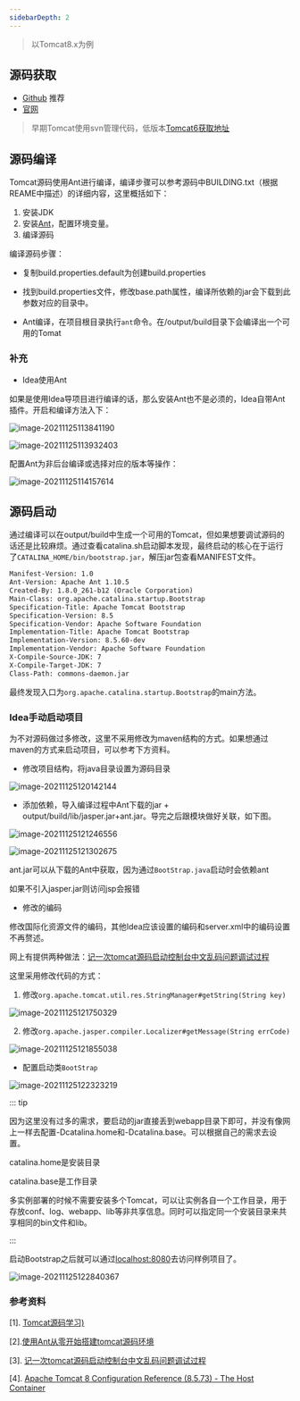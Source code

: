 ```yaml
---
sidebarDepth: 2
---
```

> 以Tomcat8.x为例

## 源码获取

- [Github](https://github.com/apache/tomcat.git) 推荐
- [官网](https://tomcat.apache.org/download-80.cgi)

> 早期Tomcat使用svn管理代码，低版本[Tomcat6获取地址](http://archive.apache.org/dist/tomcat/tomcat-6/v6.0.1/src/)

## 源码编译

Tomcat源码使用Ant进行编译，编译步骤可以参考源码中BUILDING.txt（根据REAME中描述）的详细内容，这里概括如下：

1. 安装JDK
2. 安装[Ant](https://ant.apache.org/bindownload.cgi)，配置环境变量。
3. 编译源码

编译源码步骤：

- 复制build.properties.default为创建build.properties

- 找到build.properties文件，修改base.path属性，编译所依赖的jar会下载到此参数对应的目录中。
- Ant编译，在项目根目录执行`ant`命令。在/output/build目录下会编译出一个可用的Tomat



### 补充

- Idea使用Ant

如果是使用Idea导项目进行编译的话，那么安装Ant也不是必须的，Idea自带Ant插件。开启和编译方法入下：

![image-20211125113841190](images/img.png)

![image-20211125113932403](images/img_1.png)

配置Ant为非后台编译或选择对应的版本等操作：

![image-20211125114157614](images/img_2.png)



## 源码启动

通过编译可以在output/build中生成一个可用的Tomcat，但如果想要调试源码的话还是比较麻烦。通过查看catalina.sh启动脚本发现，最终启动的核心在于运行了`CATALINA_HOME/bin/bootstrap.jar`，解压jar包查看MANIFEST文件。

``` txt {4}
Manifest-Version: 1.0
Ant-Version: Apache Ant 1.10.5
Created-By: 1.8.0_261-b12 (Oracle Corporation)
Main-Class: org.apache.catalina.startup.Bootstrap
Specification-Title: Apache Tomcat Bootstrap
Specification-Version: 8.5
Specification-Vendor: Apache Software Foundation
Implementation-Title: Apache Tomcat Bootstrap
Implementation-Version: 8.5.60-dev
Implementation-Vendor: Apache Software Foundation
X-Compile-Source-JDK: 7
X-Compile-Target-JDK: 7
Class-Path: commons-daemon.jar
```

最终发现入口为`org.apache.catalina.startup.Bootstrap`的main方法。



### Idea手动启动项目

为不对源码做过多修改，这里不采用修改为maven结构的方式。如果想通过maven的方式来启动项目，可以参考下方资料。

- 修改项目结构，将java目录设置为源码目录

![image-20211125120142144](images/img_3.png)
    
- 添加依赖，导入编译过程中Ant下载的jar + output/build/lib/jasper.jar+ant.jar。导完之后跟模块做好关联，如下图。

  

![image-20211125121246556](images/img_4.png)

![image-20211125121302675](images/img_5.png)

ant.jar可以从下载的Ant中获取，因为通过`BootStrap.java`启动时会依赖ant

如果不引入jasper.jar则访问jsp会报错

- 修改的编码

修改国际化资源文件的编码，其他Idea应该设置的编码和server.xml中的编码设置不再赘述。

网上有提供两种做法：[记一次tomcat源码启动控制台中文乱码问题调试过程](https://blog.csdn.net/zhoutaoping1992/article/details/104751705)

这里采用修改代码的方式：

1. 修改`org.apache.tomcat.util.res.StringManager#getString(String key)`

![image-20211125121750329](images/img_6.png)

2. 修改`org.apache.jasper.compiler.Localizer#getMessage(String errCode)`

![image-20211125121855038](images/img_7.png)

- 配置启动类`BootStrap`

![image-20211125122323219](images/img_8.png)

::: tip

因为这里没有过多的需求，要启动的jar直接丢到webapp目录下即可，并没有像网上一样去配置-Dcatalina.home和-Dcatalina.base。可以根据自己的需求去设置。

catalina.home是安装目录

catalina.base是工作目录

多实例部署的时候不需要安装多个Tomcat，可以让实例各自一个工作目录，用于存放conf、log、webapp、lib等非共享信息。同时可以指定同一个安装目录来共享相同的bin文件和lib。

:::

启动Bootstrap之后就可以通过[localhost:8080](localhost:8080)去访问样例项目了。



![image-20211125122840367](images/img_9.png)

### 参考资料

[1]. [Tomcat源码学习)](https://gitee.com/stefanpy/tomcat-source-code-learning)

[2].[使用Ant从零开始搭建tomcat源码环境](https://blog.csdn.net/xu1204013031/article/details/111766400)

[3]. [记一次tomcat源码启动控制台中文乱码问题调试过程](https://blog.csdn.net/zhoutaoping1992/article/details/104751705)

[4]. [Apache Tomcat 8 Configuration Reference (8.5.73) - The Host Container](http://tomcat.apache.org/tomcat-8.5-doc/config/host.html)

